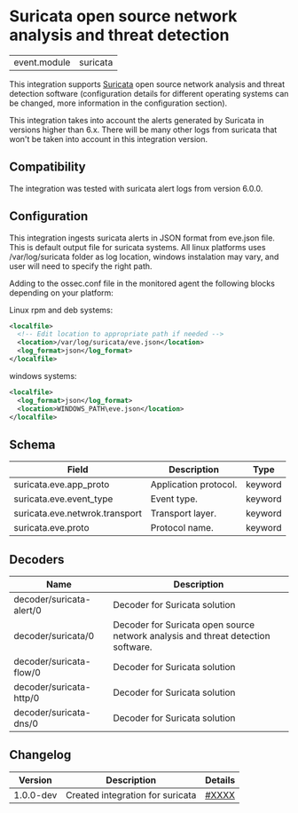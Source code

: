 # Suricata open source network analysis and threat detection


|   |   |
|---|---|
| event.module | suricata |

This integration supports [Suricata](https://suricata.io//) open source network analysis and threat detection software (configuration details for
different operating systems can be changed, more information in the configuration section).

This integration takes into account the alerts generated by Suricata in versions higher than 6.x. There will be many other logs from suricata that won't be taken into account in this integration version.


## Compatibility

The integration was tested with suricata alert logs from version 6.0.0.

## Configuration

This integration ingests suricata alerts in JSON format from eve.json file. This is default output file for suricata systems. All linux platforms uses /var/log/suricata folder as log location, windows instalation may vary, and user will need to specify the right path. 

Adding to the ossec.conf file in the monitored agent the following blocks depending on your platform:
  
Linux rpm and deb systems:
  
```xml
<localfile>
  <!-- Edit location to appropriate path if needed -->
  <location>/var/log/suricata/eve.json</location>
  <log_format>json</log_format>
</localfile>
```

windows systems:

```xml
<localfile>
  <log_format>json</log_format>
  <location>WINDOWS_PATH\eve.json</location>
</localfile>
```


## Schema

| Field | Description | Type |
|---|---|---|
| suricata.eve.app_proto | Application protocol. | keyword |
| suricata.eve.event_type | Event type. | keyword |
| suricata.eve.netwrok.transport | Transport layer. | keyword |
| suricata.eve.proto | Protocol name. | keyword |
## Decoders

| Name | Description |
|---|---|
| decoder/suricata-alert/0 | Decoder for Suricata solution |
| decoder/suricata/0 | Decoder for Suricata open source network analysis and threat detection software. |
| decoder/suricata-flow/0 | Decoder for Suricata solution |
| decoder/suricata-http/0 | Decoder for Suricata solution |
| decoder/suricata-dns/0 | Decoder for Suricata solution |
## Changelog

| Version | Description | Details |
|---|---|---|
| 1.0.0-dev | Created integration for suricata | [#XXXX](https://github.com/cyb3rhq/cyb3rhq/pull/XXXX) |
